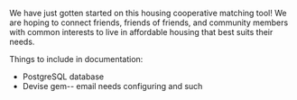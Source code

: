 We have just gotten started on this housing cooperative matching tool!  We are hoping to connect friends, friends of friends, and community members with common interests to live in affordable housing that best suits their needs.

Things to include in documentation:
* PostgreSQL database
* Devise gem-- email needs configuring and such
